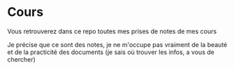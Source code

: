 # Cours
Vous retrouverez dans ce repo toutes mes prises de notes de mes cours

 Je précise que ce sont des notes, je ne m'occupe pas vraiment de la beauté et de la practicité des documents (je sais où trouver les infos, a vous de chercher)
